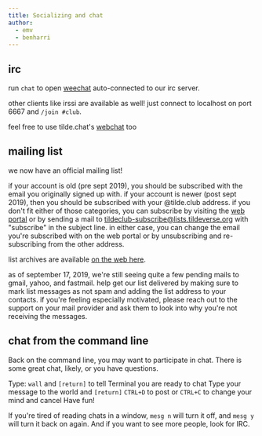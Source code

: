```yaml
---
title: Socializing and chat
author: 
  - emv
  - benharri
---
```


## irc

run `chat` to open [weechat](https://weechat.org) auto-connected to our irc
server.

other clients like irssi are available as well! just connect to localhost on
port 6667 and `/join #club`.

feel free to use tilde.chat's [webchat](https://web.tilde.chat/?join=club) too


## mailing list

we now have an official mailing list!

if your account is old (pre sept 2019), you should be subscribed with the email
you originally signed up with. if your account is newer (post sept 2019), then 
you should be subscribed with your @tilde.club address. if you don't fit either
of those categories, you can subscribe by visiting the [web portal](
https://lists.tildeverse.org/postorius/lists/tildeclub.lists.tildeverse.org/)
or by sending a mail to tildeclub-subscribe@lists.tildeverse.org with "subscribe"
in the subject line. in either case, you can change the email you're subscribed
with on the web portal or by unsubscribing and re-subscribing from the other
address.

list archives are available [on the web here](
https://lists.tildeverse.org/hyperkitty/list/tildeclub@lists.tildeverse.org/).

as of september 17, 2019, we're still seeing quite a few pending mails to
gmail, yahoo, and fastmail. help get our list delivered by making sure to
mark list messages as not spam and adding the list address to your contacts.
if you're feeling especially motivated, please reach out to the support on
your mail provider and ask them to look into why you're not receiving the
messages.


## chat from the command line

Back on the command line, you may want to participate in chat. There is some great chat, likely, or you have questions.

Type: `wall` and `[return]` to tell Terminal you are ready to chat
Type your message to the world and `[return]`
`CTRL+D` to post or `CTRL+C` to change your mind and cancel
Have fun!

If you're tired of reading chats in a window, `mesg n` will turn it off, and `mesg y` will
turn it back on again. And if you want to see more people, look for IRC.

